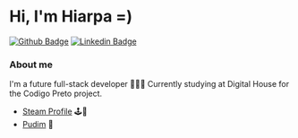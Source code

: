 # Hi, I'm Hiarpa =)
[![Github Badge](https://img.shields.io/badge/-Github-000?style=flat-square&logo=Github&logoColor=white&link=https://github.com/Hiarpa)](https://github.com/Hiarpa)
[![Linkedin Badge](https://img.shields.io/badge/-LinkedIn-blue?style=flat-square&logo=Linkedin&logoColor=white&link=https://www.linkedin.com/in/hiarpa/)](https://www.linkedin.com/in/hiarpa/)

### About me
I'm a future full-stack developer 👨🏿‍💻
Currently studying at Digital House for the Codigo Preto project.
- [Steam Profile](https://steamcommunity.com/id/hiarpa) 🕹️🔧
- [Pudim](http://pudim.com.br) 🍮
